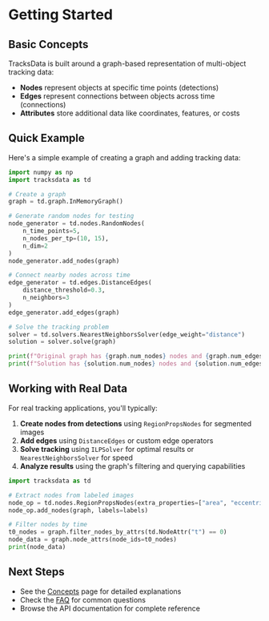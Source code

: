 # Getting Started

## Basic Concepts

TracksData is built around a graph-based representation of multi-object tracking data:

- **Nodes** represent objects at specific time points (detections)
- **Edges** represent connections between objects across time (connections)
- **Attributes** store additional data like coordinates, features, or costs

## Quick Example

Here's a simple example of creating a graph and adding tracking data:

```python
import numpy as np
import tracksdata as td

# Create a graph
graph = td.graph.InMemoryGraph()

# Generate random nodes for testing
node_generator = td.nodes.RandomNodes(
    n_time_points=5,
    n_nodes_per_tp=(10, 15),
    n_dim=2
)
node_generator.add_nodes(graph)

# Connect nearby nodes across time
edge_generator = td.edges.DistanceEdges(
    distance_threshold=0.3,
    n_neighbors=3
)
edge_generator.add_edges(graph)

# Solve the tracking problem
solver = td.solvers.NearestNeighborsSolver(edge_weight="distance")
solution = solver.solve(graph)

print(f"Original graph has {graph.num_nodes} nodes and {graph.num_edges} edges")
print(f"Solution has {solution.num_nodes} nodes and {solution.num_edges} edges")
```

## Working with Real Data

For real tracking applications, you'll typically:

1. **Create nodes from detections** using `RegionPropsNodes` for segmented images
2. **Add edges** using `DistanceEdges` or custom edge operators
3. **Solve tracking** using `ILPSolver` for optimal results or `NearestNeighborsSolver` for speed
4. **Analyze results** using the graph's filtering and querying capabilities

```python
import tracksdata as td

# Extract nodes from labeled images
node_op = td.nodes.RegionPropsNodes(extra_properties=["area", "eccentricity"])
node_op.add_nodes(graph, labels=labels)

# Filter nodes by time
t0_nodes = graph.filter_nodes_by_attrs(td.NodeAttr("t") == 0)
node_data = graph.node_attrs(node_ids=t0_nodes)
print(node_data)
```

## Next Steps

- See the [Concepts](concepts.md) page for detailed explanations
- Check the [FAQ](faq.md) for common questions
- Browse the API documentation for complete reference
